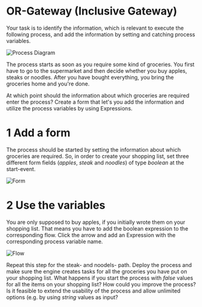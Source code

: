 # OR-Gateway (Inclusive Gateway)

Your task is to identify the information, which is relevant to execute the following process, and add the information by setting and catching process variables.

![Process Diagram](https://github.com/camunda-university-meetup/exercises/tree/dev/bpmn/gateways/OR-Gateway/img/Process_Groceries.png?raw=true)

The process starts as soon as you require some kind of groceries. You first have to go to the supermarket and then decide whether you buy apples, steaks or noodles. After you have bought everything, you bring the groceries home and you're done.

At which point should the information about which groceries are required enter the process?
Create a form that let's you add the information and utilize the process variables by using Expressions.

# 1 Add a form

The process should be started by setting the information about which groceries are required. So, in order to create your shopping list, set three different form fields (*apples*, *steak* and *noodles*) of type *boolean* at the start-event.

![Form](https://github.com/camunda-university-meetup/exercises/tree/dev/bpmn/gateways/OR-Gateway/img/Form_StartEvent.png?raw=true)

# 2 Use the variables

You are only supposed to buy apples, if you initially wrote them on your shopping list. That means you have to add the boolean expression to the corresponding flow. Click the arrow and add an Expression with the corresponding process variable name.

![Flow](https://github.com/camunda-university-meetup/exercises/tree/dev/bpmn/gateways/OR-Gateway/img/Flow_Apples.png?raw=true)

Repeat this step for the steak- and noodels- path.
Deploy the process and make sure the engine creates tasks for all the groceries you have put on your shopping list. What happens if you start the process with *false* values for all the items on your shopping list? How could you improve the process? Is it feasible to extend the usability of the process and allow unlimited options (e.g. by using *string* values as input?